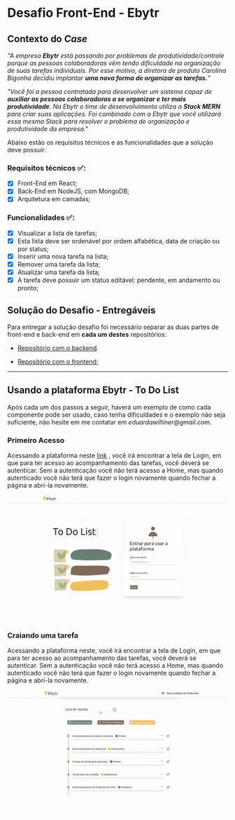 
# Desafio Front-End - Ebytr

## Contexto do *Case*

*"A empresa **Ebytr** está passando por problemas de produtividade/controle porque as pessoas colaboradoras vêm tendo dificuldade na organização de suas tarefas individuais. Por esse motivo, a diretora de produto Carolina Bigonha decidiu implantar **uma nova forma de organizar as tarefas.**"*

*"Você foi a pessoa contratada para desenvolver um sistema capaz de **auxiliar as pessoas colaboradoras a se organizar e ter mais produtividade**.
Na Ebytr o time de desenvolvimento utiliza a **Stack MERN** para criar suas aplicações. Foi combinado com a Ebytr que você utilizará essa mesma Stack para resolver o problema de organização e produtividade da empresa."*

Abaixo estão os requisitos técnicos e as funcionalidades que a solução deve possuir:

### Requisitos técnicos :white_check_mark::

- [x] Front-End em React;
- [x] Back-End em NodeJS, com MongoDB;
- [x] Arquitetura em camadas;

### Funcionalidades :white_check_mark::

- [x] Visualizar a lista de tarefas;
- [x] Esta lista deve ser ordenável por ordem alfabética, data de criação ou por status;
- [x] Inserir uma nova tarefa na lista;
- [x] Remover uma tarefa da lista;
- [x] Atualizar uma tarefa da lista;
- [x] A tarefa deve possuir um status editável: pendente, em andamento ou pronto;

## Solução do Desafio - Entregáveis

Para entregar a solução desafio foi necessário separar as duas partes de front-end e back-end em **cada um destes** repositórios:

- [Repositório com o backend](https://github.com/dudawiltiner/desafio-backend-ebytr).

- [Repositório com o frontend](https://github.com/dudawiltiner/desafio-frontend-ebytr);

---

## Usando a plataforma Ebytr - To Do List

Após cada um dos passos a seguir, haverá um exemplo de como cada componente pode ser usado, caso tenha dificuldades e o exemplo não seja suficiente, não hesite em me contatar em _eduardawiltiner@gmail.com_.

### Primeiro Acesso

Acessando a plataforma neste [link](https://desafioebytr.vercel.app/) , você irá encontrar a tela de Login, em que para ter acesso ao acompanhamento das tarefas, você deverá se autenticar. Sem a autenticação você não terá acesso a Home, mas quando autenticado você não terá que fazer o login novamente quando fechar a página e abri-la novamente.

<div align="center">
  <img src="./gifs/login.gif" margin="10px" width="800" alt="login"/>
</div>

### Craiando uma tarefa

Acessando a plataforma neste, você irá encontrar a tela de Login, em que para ter acesso ao acompanhamento das tarefas, você deverá se autenticar. Sem a autenticação você não terá acesso a Home, mas quando autenticado você não terá que fazer o login novamente quando fechar a página e abri-la novamente.

<div align="center">
  <img src="./gifs/createTask.gif" margin="10px" width="800" alt="criando uma tarefa"
</div>
